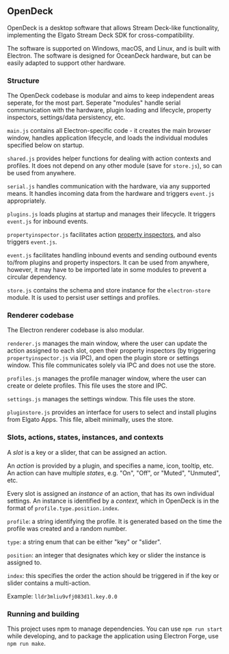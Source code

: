 ## OpenDeck

OpenDeck is a desktop software that allows Stream Deck-like functionality, implementing the Elgato Stream Deck SDK for cross-compatibility.

The software is supported on Windows, macOS, and Linux, and is built with Electron. The software is designed for OceanDeck hardware, but can be easily adapted to support other hardware.

### Structure

The OpenDeck codebase is modular and aims to keep independent areas seperate, for the most part. Seperate "modules" handle serial communication with the hardware, plugin loading and lifecycle, property inspectors, settings/data persistency, etc.

`main.js` contains all Electron-specific code - it creates the main browser window, handles application lifecycle, and loads the individual modules specified below on startup.

`shared.js` provides helper functions for dealing with action contexts and profiles. It does not depend on any other module (save for `store.js`), so can be used from anywhere.

`serial.js` handles communication with the hardware, via any supported means. It handles incoming data from the hardware and triggers `event.js` appropriately. 

`plugins.js` loads plugins at startup and manages their lifecycle. It triggers `event.js` for inbound events.

`propertyinspector.js` facilitates action [property inspectors](https://docs.elgato.com/sdk/plugins/property-inspector), and also triggers `event.js`.

`event.js` facilitates handling inbound events and sending outbound events to/from plugins and property inspectors. It can be used from anywhere, however, it may have to be imported late in some modules to prevent a circular dependency.

`store.js` contains the schema and store instance for the `electron-store` module. It is used to persist user settings and profiles.

### Renderer codebase

The Electron renderer codebase is also modular.

`renderer.js` manages the main window, where the user can update the action assigned to each slot, open their property inspectors (by triggering `propertyinspector.js` via IPC), and open the plugin store or settings window. This file communicates solely via IPC and does not use the store.

`profiles.js` manages the profile manager window, where the user can create or delete profiles. This file uses the store and IPC.

`settings.js` manages the settings window. This file uses the store.

`pluginstore.js` provides an interface for users to select and install plugins from Elgato Apps. This file, albeit minimally, uses the store.

### Slots, actions, states, instances, and contexts

A *slot* is a key or a slider, that can be assigned an action.

An *action* is provided by a plugin, and specifies a name, icon, tooltip, etc. An action can have multiple *states*, e.g. "On", "Off", or "Muted", "Unmuted", etc.

Every slot is assigned an *instance* of an action, that has its own individual settings. An instance is identified by a *context*, which in OpenDeck is in the format of `profile.type.position.index`.

`profile`: a string identifying the profile. It is generated based on the time the profile was created and a random number.

`type`: a string enum that can be either "key" or "slider".

`position`: an integer that designates which key or slider the instance is assigned to.

`index`: this specifies the order the action should be triggered in if the key or slider contains a multi-action.

Example: `lldr3mliu9vfj083d1l.key.0.0`

### Running and building

This project uses npm to manage dependencies. You can use `npm run start` while developing, and to package the application using Electron Forge, use `npm run make`.